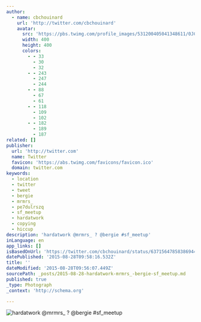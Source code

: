 ```yaml
---
author:
  - name: cbchouinard
    url: 'http://twitter.com/cbchouinard'
    avatar:
      src: 'https://pbs.twimg.com/profile_images/531200405041348611/0JC_ecoj_400x400.jpeg'
      width: 400
      height: 400
      colors:
        - - 33
          - 30
          - 32
        - - 243
          - 247
          - 244
        - - 88
          - 67
          - 61
        - - 118
          - 109
          - 102
        - - 182
          - 189
          - 187
related: []
publisher:
  url: 'http://twitter.com'
  name: Twitter
  favicon: 'https://abs.twimg.com/favicons/favicon.ico'
  domain: twitter.com
keywords:
  - location
  - twitter
  - tweet
  - bergie
  - mrmrs_
  - pe7dulrszq
  - sf_meetup
  - hardatwork
  - copying
  - hiccup
description: 'hardatwork @mrmrs_ ? @bergie #sf_meetup'
inLanguage: en
app_links: []
isBasedOnUrl: 'https://twitter.com/cbchouinard/status/637156478583869440'
datePublished: '2015-08-28T09:58:16.532Z'
title: ''
dateModified: '2015-08-28T09:56:07.449Z'
sourcePath: _posts/2015-08-28-hardatwork-mrmrs_-bergie-sf_meetup.md
published: true
_type: Photograph
_context: 'http://schema.org'

---
```

![hardatwork &commat;mrmrs&lowbar; &quest; &commat;bergie &num;sf&lowbar;meetup](https://pbs.twimg.com/media/CNeicGTUAAAwQOo.jpg:large)